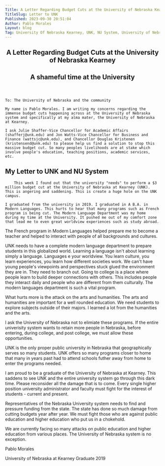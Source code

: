 ```yaml
---
Title: A Letter Regarding Budget Cuts at the University of Nebraska Kearney
TitleSlug: Letter to UNK
Published: 2023-09-30 20:51:04
Author: Pablo Morales
Layout: blog
Tag: University Of Nebraska Kearney, UNK, NU System, University of Nebraska, Budget Cuts, Letter
---
```

<article class="cf ph3 ph5-ns pv5">
  <header class="fn fl-ns w-50-ns pr4-ns">
    <h1 class="f2 lh-title fw9 mb3 mt0 pt3 bt bw2">
      A Letter Regarding Budget Cuts at the University of Nebraska Kearney
    </h1>
    <h2 class="f3 mid-gray lh-title">
      A shameful time at the University
    </h2>
  </header>
  <div class="fn fl-ns w-50-ns">
    <div class="f4 lh-copy measure mt0-ns" markdown="1">

    To: The University of Nebraska and the community

    My name is Pablo Morales. I am writing my concerns regarding the immense budget cuts happening across at the University of Nebraska system and specifically at my alma mater, the University of Nebraska at Kearney.

    I ask Julie Shaffer-Vice Chancellor for Academic Affairs (shafferj@unk.edu) and Jon Watts-Vice Chancellor for Business and Finance (wattsjc@unk.edu), and Chancellor Douglas Kristenen (kristensend@unk.edu) to please help us find a solution to stop this massive budget cut. So many peoples livelihoods are at stake which involve people's education, teaching positions, academic services, etc. 


  </div>
  </article>
  <article>

  <div class="f6 f4-ns lh-copy measure center" markdown="1">
  <h1 class="f3 f2-m f1-l fw2 black-90 mv3 center">
    My Letter to UNK and NU System
  </h1>

        This week I found out that the university "needs" to perform a $3 million budget cut at the University of Nebraska at Kearney (UNK). This is angering and saddening. This is create a huge hole on the UNK campus. 
        
    I graduated from the university in 2019. I graduated in A B.A. in Modern Languages. This hurts to hear that many programs such as French program is being cut. The Modern Language Department was my home during my time at the University. It pushed me out of my comfort zone that lead me to even great worldview experiences such as study abroad. 
The French program in Modern Languages helped prepare me to become a teacher and helped to interact with people of all backgrounds and cultures.

UNK needs to have a complete modern language department to prepare students in this globalized world. Learning a language isn't about learning simply a language. Languages e your worldview. You learn culture, you learn experiences, you learn how different societies work. We can't have young people's viewpoints and perspectives stuck glued the environment they are in. They need to branch out. Going to college is a place where people learn to build deeper connections with others. This includes people they interact daily and people who are different from them culturally. The modern languages department is such a vital program. 

What hurts more is the attack on the arts and humanities. The arts and humanities are important for a well rounded education. We need students to explore subjects outside of their majors. I learned a lot from the humanities and the arts. 

I ask the University of Nebraska not to elimiate these programs. If the entire univerisity system wants to retain more people in Nebraska, before entering, during college, and post college, we must allow these opportunities. 

UNK is the only proper public university in Nebraska that geographically serves so many students. UNK offers so many programs closer to home that many in years past had to attend schools futher away from home to enter the programs needed.

I am proud to be a graduate of the University of Nebraska at Kearney. This saddens to see UNK and the entire university system go through this dark time. Please reconsider all the damage that is to come. Every single higher position university administrator and faculty must fight for the interest of students - current and present. 

Representatives of the Nebraska University system needs to find and pressure funding from the state. The state has done so much damage from cutting budgets year after year. We must fight those who are against public education and higher education who put us in a chokehold. 

We are currently facing so many attacks on public education and higher education from various places. The University of Nebraska system is no exception. 



Pablo Morales

University of Nebraska at Kearney Graduate 2019
  </div>
</article>
